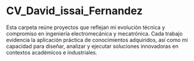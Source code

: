 # CV_David_issai_Fernandez
Esta carpeta reúne proyectos que reflejan mi evolución técnica y compromiso en ingeniería electromecánica y mecatrónica. Cada trabajo evidencia la aplicación práctica de conocimientos adquiridos, así como mi capacidad para diseñar, analizar y ejecutar soluciones innovadoras en contextos académicos e industriales.
